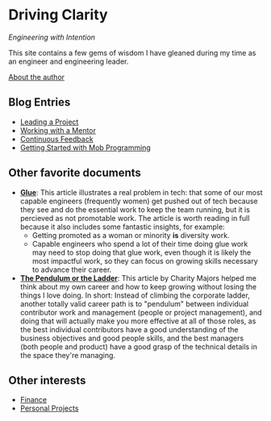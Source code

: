 # Driving Clarity
_Engineering with Intention_

This site contains a few gems of wisdom I have gleaned during my time as an engineer and engineering leader.

[About the author](/about-me.md)

## Blog Entries
* [Leading a Project](/blog/leading-a-project.md)
* [Working with a Mentor](/blog/working-with-a-mentor.md)
* [Continuous Feedback](/blog/continuous-feedback.md)
* [Getting Started with Mob Programming](/blog/getting-started-with-mob-programming.md)

## Other favorite documents
* **[Glue](https://noidea.dog/glue)**: This article illustrates a real problem in tech: that some of our most capable engineers (frequently women) get pushed out of tech because they see and do the essential work to keep the team running, but it is percieved as not promotable work. The article is worth reading in full because it also includes some fantastic insights, for example:
  * Getting promoted as a woman or minority **is** diversity work.
  * Capable engineers who spend a lot of their time doing glue work may need to stop doing that glue work, even though it is likely the most impactful work, so they can focus on growing skills necessary to advance their career.
* **[The Pendulum or the Ladder](https://charity.wtf/2019/01/04/engineering-management-the-pendulum-or-the-ladder/)**: This article by Charity Majors helped me think about my own career and how to keep growing without losing the things I love doing. In short: Instead of climbing the corporate ladder, another totally valid career path is to "pendulum" between individual contributor work and management (people or project management), and doing that will actually make you more effective at all of those roles, as the best individual contributors have a good understanding of the business objectives and good people skills, and the best managers (both people and product) have a good grasp of the technical details in the space they're managing.

## Other interests
* [Finance](/finance/index.md)
* [Personal Projects](/projects/index.md)
